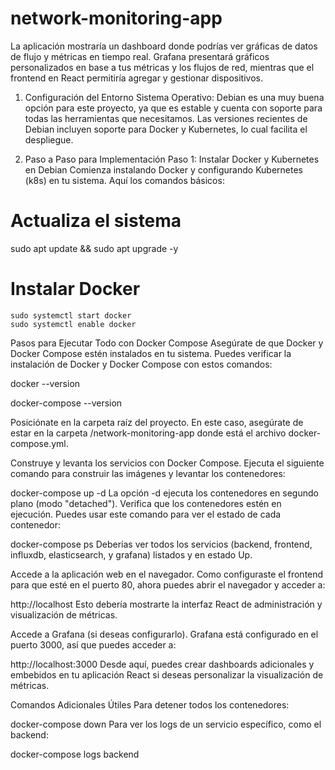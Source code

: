 # network-monitoring-app
La aplicación mostraría un dashboard donde podrías ver gráficas de datos de flujo y métricas en tiempo real. Grafana presentará gráficos personalizados en base a tus métricas y los flujos de red, mientras que el frontend en React permitiría agregar y gestionar dispositivos.

1. Configuración del Entorno
Sistema Operativo: Debian es una muy buena opción para este proyecto, ya que es estable y cuenta con soporte para todas las herramientas que necesitamos. Las versiones recientes de Debian incluyen soporte para Docker y Kubernetes, lo cual facilita el despliegue.

2. Paso a Paso para Implementación
Paso 1: Instalar Docker y Kubernetes en Debian
Comienza instalando Docker y configurando Kubernetes (k8s) en tu sistema. Aquí los comandos básicos:
# Actualiza el sistema
sudo apt update && sudo apt upgrade -y

# Instalar Docker


```
sudo systemctl start docker
sudo systemctl enable docker

```
Pasos para Ejecutar Todo con Docker Compose
Asegúrate de que Docker y Docker Compose estén instalados en tu sistema. Puedes verificar la instalación de Docker y Docker Compose con estos comandos:

docker --version

docker-compose --version

Posiciónate en la carpeta raíz del proyecto. En este caso, asegúrate de estar en la carpeta /network-monitoring-app donde está el archivo docker-compose.yml.

Construye y levanta los servicios con Docker Compose. Ejecuta el siguiente comando para construir las imágenes y levantar los contenedores:

docker-compose up -d
La opción -d ejecuta los contenedores en segundo plano (modo "detached").
Verifica que los contenedores estén en ejecución. Puedes usar este comando para ver el estado de cada contenedor:

docker-compose ps
Deberías ver todos los servicios (backend, frontend, influxdb, elasticsearch, y grafana) listados y en estado Up.

Accede a la aplicación web en el navegador. Como configuraste el frontend para que esté en el puerto 80, ahora puedes abrir el navegador y acceder a:

http://localhost
Esto debería mostrarte la interfaz React de administración y visualización de métricas.

Accede a Grafana (si deseas configurarlo). Grafana está configurado en el puerto 3000, así que puedes acceder a:

http://localhost:3000
Desde aquí, puedes crear dashboards adicionales y embebidos en tu aplicación React si deseas personalizar la visualización de métricas.

Comandos Adicionales Útiles
Para detener todos los contenedores:

docker-compose down
Para ver los logs de un servicio específico, como el backend:


docker-compose logs backend

